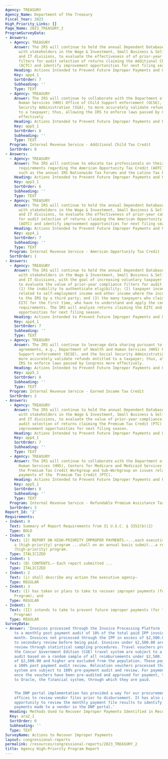 ```yaml
---
Agency: TREASURY
Agency_Name: Department of the Treasury
Fiscal_Year: 2023
High_Priority_Links: []
Page_Name: 2023_TREASURY_2
ProgramSurveyData:
- Answers:
  - Agency: TREASURY
    Answer: The IRS will continue to hold the annual Dependent Database (DDb) meetings
      with stakeholders in the Wage & Investment, Small Business & Self Employed,
      and IT divisions, to evaluate the effectiveness of of prior-year compliance
      filters for audit selection of returns claiming the Additional Child Tax Credit
      (ACTC) and identify improvement opportunities for next filing season.
    Heading: Actions Intended to Prevent Future Improper Payments and Unknown Payments
    Key: app4_1
    SortOrder: 7
    Subheading: ''
    Type: TEXT
  - Agency: TREASURY
    Answer: The IRS will continue to collaborate with the Department of Health and
      Human Services (HHS) Office of Child Support enforcement (OCSE), and the Social
      Security Administration (SSA), to more accurately validate refunds entitled
      to a taxpayer; thus, allowing the IRS to enforce laws passed by Congress more
      effectively
    Heading: Actions Intended to Prevent Future Improper Payments and Unknown Payments
    Key: app5_1
    SortOrder: 8
    Subheading: ''
    Type: TEXT
  Program: Internal Revenue Service - Additional Child Tax Credit
  SortOrder: 0
- Answers:
  - Agency: TREASURY
    Answer: The IRS will continue to educate tax professionals on their due diligence
      requirements regarding the American Opportunity Tax Credit (AOTC), through venues
      such as the annual IRS Nationwide Tax Forums and the Latino Tax Fest.
    Heading: Actions Intended to Prevent Future Improper Payments and Unknown Payments
    Key: app3_1
    SortOrder: 6
    Subheading: ''
    Type: TEXT
  - Agency: TREASURY
    Answer: The IRS will continue to hold the annual Dependent Database (DDb) meetings
      with stakeholders in the Wage & Investment, Small Business & Self Employed,
      and IT divisions, to evaluate the effectiveness of prior-year compliance filters
      for audit selection of returns claiming the American Opportunity Tax Credit
      (AOTC) and identify improvement opportunities for next filing season.
    Heading: Actions Intended to Prevent Future Improper Payments and Unknown Payments
    Key: app4_1
    SortOrder: 7
    Subheading: ''
    Type: TEXT
  Program: Internal Revenue Service - American Opportunity Tax Credit
  SortOrder: 1
- Answers:
  - Agency: TREASURY
    Answer: The IRS will continue to hold the annual Dependent Database (DDb) meetings
      with stakeholders in the Wage & Investment, Small Business & Self Employed,
      and IT divisions, with the goal of increasing voluntary taxpayer compliance,
      to evaluate the value of prior-year compliance filters for audit selection of
      (1) the inability to authenticate eligibility; (2) taxpayer income misreporting
      related to self-employment income and other income where the income is not reported
      to the IRS by a third party; and (3) the many taxpayers who claim and receive
      EITC for the first time, who have to understand and apply the complex eligibility
      requirements. The IRS will analyze returns claiming the EITC and identify improvement
      opportunities for next filing season.
    Heading: Actions Intended to Prevent Future Improper Payments and Unknown Payments
    Key: app4_1
    SortOrder: 7
    Subheading: ''
    Type: TEXT
  - Agency: TREASURY
    Answer: The IRS will continue to leverage data sharing pursuant to various interagency
      agreements, e.g., Department of Health and Human Services (HHS) Office of Child
      Support enforcement (OCSE), and the Social Security Administration (SSA), to
      more accurately validate refunds entitled to a taxpayer; thus, allowing the
      IRS to enforce laws passed by Congress more effectively.
    Heading: Actions Intended to Prevent Future Improper Payments and Unknown Payments
    Key: app5_1
    SortOrder: 8
    Subheading: ''
    Type: TEXT
  Program: Internal Revenue Service - Earned Income Tax Credit
  SortOrder: 2
- Answers:
  - Agency: TREASURY
    Answer: The IRS will continue to hold the annual Dependent Database (DDb) meetings
      with stakeholders in the Wage & Investment, Small Business & Self Employed,
      and IT divisions, to evaluate the value of prior-year compliance filters for
      audit selection of returns claiming the Premium Tax Credit (PTC) and identify
      improvement opportunities for next filing season.
    Heading: Actions Intended to Prevent Future Improper Payments and Unknown Payments
    Key: app4_1
    SortOrder: 7
    Subheading: ''
    Type: TEXT
  - Agency: TREASURY
    Answer: The IRS will continue to collaborate with the Department of Health and
      Human Services (HHS), Centers for Medicare and Medicaid Services (CMS) through
      the Premium Tax Credit Workgroup and Sub-Workgroup on issues related to improper
      payments of the  Premium Tax Credit (PTC).
    Heading: Actions Intended to Prevent Future Improper Payments and Unknown Payments
    Key: app5_1
    SortOrder: 8
    Subheading: ''
    Type: TEXT
  Program: Internal Revenue Service - Refundable Premium Assistance Tax Credit
  SortOrder: 3
Report_Id: '2'
Requirements:
- Indent: 0
  Text: Summary of Report Requirements from 31 U.S.C. § 3352(b)(2)
  Type: BOLD
- Indent: 0
  Text: (2) REPORT ON HIGH-PRIORITY IMPROPER PAYMENTS.—...each executive agency with
    a (high-priority) program ...shall on an annual basis submit...a report on that
    (high-priority) program.
  Type: ITALICIZED
- Indent: 1
  Text: (B) CONTENTS.— Each report submitted ...
  Type: ITALICIZED
- Indent: 2
  Text: (i) shall describe any action the executive agency—
  Type: REGULAR
- Indent: 3
  Text: (I) has taken or plans to take to recover improper payments (for the High-Priority
    Program); and
  Type: REGULAR
- Indent: 3
  Text: (II) intends to take to prevent future improper payments (for the High-Priority
    Program)
  Type: REGULAR
SurveyData:
- Answer: 'Invoices processed through the Invoice Processing Platform (IPP) are subject
    to a monthly post payment audit of 10% of the total paid IPP invoices for that
    month. Invoices not processed through the IPP in excess of $2,500.00 are subject
    to secondary review before being paid. Invoices under $2,500.00 are subject to
    review through statistical sampling procedures. Travel vouchers processed through
    the Concur Government Edition (CGE) travel system are subject to a post payment
    audit based on a random sample of all reimbursements under $2,500. All payments
    of $2,500.00 and higher are excluded from the population. These payments require
    a 100% post payment audit review. Relocation vouchers processed through the MoveLINQ
    system are subject to 100% pre-payment audit and review. For payment customers,
    once the vouchers have been pre-audited and approved for payment, they are interfaced
    to Oracle, the financial system, through which they are paid.


    The DNP portal implementation has provided a way for our procurement and payable
    offices to review vendor files prior to disbursement. It has also given us an
    opportunity to review the monthly payment file results to identify any improper
    payments made to a vendor in the DNP portal.'
  Heading: Methods Used to Recover Improper Payments Identified in Recovery Audits
  Key: ara2_1
  SortOrder: 0
  Subheading: ''
  Type: TEXT
SurveyName: Actions to Recover Improper Payments
layout: congressional-reports
permalink: /resources/congressional-reports/2023_TREASURY_2
title: Agency High-Priority Program Report
---
```

